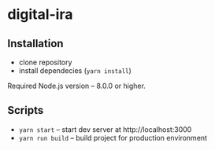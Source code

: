 # digital-ira



## Installation

- clone repository
- install dependecies (`yarn install`)

Required Node.js version – 8.0.0 or higher.



## Scripts

- `yarn start` – start dev server at http://localhost:3000
- `yarn run build` – build project for production environment
